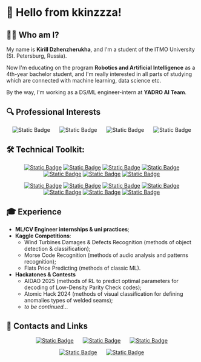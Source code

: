 # 👋 Hello from kkinzzza!

## 👨‍💻 **Who am I?**

My name is **Kirill Dzhenzherukha**, and I'm a student of the ITMO University (St. Petersburg, Russia).

Now I'm educating on the program **Robotics and Artificial Intelligence** as a 4th-year bachelor student, and I'm really interested in all parts of studying which are connected with machine learning, data science etc.

By the way, I'm working as a DS/ML engineer-intern at **YADRO AI Team**.

## 🔍 **Professional Interests**

<div align="center">
  
![Static Badge](https://img.shields.io/badge/Object%20Detection%20-%20%234A90E2?style=for-the-badge) $\quad$
![Static Badge](https://img.shields.io/badge/Anomaly%20Detection%20-%20%23D43F3F?style=for-the-badge) $\quad$
![Static Badge](https://img.shields.io/badge/Reinforcement%20Learning%20-%20%238A2BE2?style=for-the-badge) $\quad$
![Static Badge](https://img.shields.io/badge/Data%20Science%20&%20Analysis%20-%20%23002266?style=for-the-badge)

</div>

## 🛠 **Technical Toolkit:**

<div align="center">

[![Static Badge](https://img.shields.io/badge/Python-3776AB?style=for-the-badge&logo=python&labelColor=white&link=https%3A%2F%2Fwww.python.org)](https://www.python.org/)
[![Static Badge](https://img.shields.io/badge/PyTorch-EE4C2C?style=for-the-badge&logo=pytorch&labelColor=white&link=https%3A%2F%2Fpytorch.org)](https://pytorch.org/)
[![Static Badge](https://img.shields.io/badge/sklearn-%23F7931E?style=for-the-badge&logo=scikit-learn&labelColor=white&link=https%3A%2F%2Fscikit-learn.org%2Fstable%2Findex.html)](https://scikit-learn.org/stable/index.html)
[![Static Badge](https://img.shields.io/badge/opencv-%235C3EE8?style=for-the-badge&logo=opencv&logoColor=5c3ee8&labelColor=white&link=https%3A%2F%2Fopencv.org%2F)](https://opencv.org/)
[![Static Badge](https://img.shields.io/badge/yolo-%23111F68?style=for-the-badge&logo=yolo&logoColor=111f68&labelColor=white&link=https%3A%2F%2Fdocs.ultralytics.com)](https://docs.ultralytics.com/)
[![Static Badge](https://img.shields.io/badge/optuna-%23002C76?style=for-the-badge&logo=optuna&logoColor=%23002C76&labelColor=white&link=https%3A%2F%2Foptuna.org%2F)](https://optuna.org/)
[![Static Badge](https://img.shields.io/badge/conda-%2344A833?style=for-the-badge&logo=anaconda&logoColor=%2344A833&labelColor=white)](https://anaconda.org/main/conda)

[![Static Badge](https://img.shields.io/badge/Statistics-060330?style=for-the-badge&logo=sagemath&logoColor=060330&labelColor=white)](https://en.wikipedia.org/wiki/Mathematical_statistics?ysclid=mh5j1lvol684065974)
[![Static Badge](https://img.shields.io/badge/numpy-%23013243?style=for-the-badge&logo=numpy&logoColor=%23013243&labelColor=white&link=https%3A%2F%2Fnumpy.org%2F)](https://numpy.org/)
[![Static Badge](https://img.shields.io/badge/scipy-%238CAAE6?style=for-the-badge&logo=scipy&logoColor=%238CAAE6&labelColor=white&link=https%3A%2F%2Fscipy.org%2F)](https://scipy.org/)
[![Static Badge](https://img.shields.io/badge/plotly-%237A76FF?style=for-the-badge&logo=plotly&logoColor=%237A76FF&labelColor=white&link=https%3A%2F%2Fplotly.com%2Fpython%2F)](https://plotly.com/python/)
[![Static Badge](https://img.shields.io/badge/Jupyter-%23F37626?style=for-the-badge&logo=jupyter&logoColor=%23F37626&labelColor=white)](https://jupyter.org/)
[![Static Badge](https://img.shields.io/badge/google%20colab-%23F9AB00?style=for-the-badge&logo=googlecolab&logoColor=%23F9AB00&labelColor=white)](https://colab.research.google.com)
[![Static Badge](https://img.shields.io/badge/Git-%23F05032?style=for-the-badge&logo=git&logoColor=%23F05032&labelColor=white)](https://git-scm.com/)

</div>

## 🎓 Experience

- **ML/CV Engineer internships & uni practices**;
- **Kaggle Competitions**:
    - Wind Turbines Damages & Defects Recognition (methods of object detection & classification);
    - Morse Code Recognition (methods of audio analysis and patterns recognition);
    - Flats Price Predicting (methods of classic ML).
- **Hackatones & Contests**
    - AIDAO 2025 (methods of RL to predict optimal parameters for decoding of Low-Density Parity Check codes);
    - Atomic Hack 2024 (methods of visual classification for defining anomalies types of welded seams);
    - *to be continued...*

## 📨 **Contacts and Links**

<div align="center">

[![Static Badge](https://img.shields.io/badge/Telegram-%2326A5E4?style=for-the-badge&logo=telegram&logoColor=%2326A5E4&labelColor=white&link=https%3A%2F%2Ft.me%2Fdjinja)](https://t.me/djinja) $\quad$
[![Static Badge](https://img.shields.io/badge/vk-%230077FF?style=for-the-badge&logo=vk&logoColor=%230077FF&labelColor=white&link=https%3A%2F%2Fvk.com%2Fdjinja)](https://vk.com/djinja) $\quad$
[![Static Badge](https://img.shields.io/badge/email-%23004788?style=for-the-badge&logo=mail.ru&logoColor=%23004788&labelColor=white&link=mailto%3Adjinja%40vk.com)](mailto:djinja@vk.com)

[![Static Badge](https://img.shields.io/badge/github-%23181717?style=for-the-badge&logo=github&logoColor=%23181717&labelColor=white&link=https%3A%2F%2Fgithub.com%2Fkkinzzza)](https://github.com/kkinzzza) $\quad$
[![Static Badge](https://img.shields.io/badge/kaggle-%2320BEFF?style=for-the-badge&logo=kaggle&logoColor=%2320BEFF&labelColor=white&link=https%3A%2F%2Fwww.kaggle.com%2Fkkinza)](https://www.kaggle.com/kkinza)


</div>



